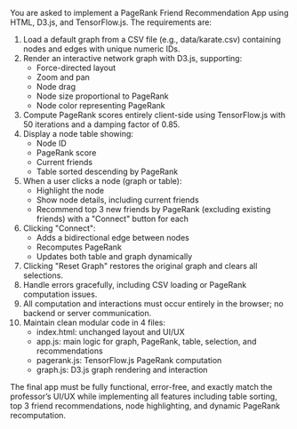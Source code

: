 You are asked to implement a PageRank Friend Recommendation App using HTML, D3.js, and TensorFlow.js. The requirements are:

1. Load a default graph from a CSV file (e.g., data/karate.csv) containing nodes and edges with unique numeric IDs.
2. Render an interactive network graph with D3.js, supporting:
   - Force-directed layout
   - Zoom and pan
   - Node drag
   - Node size proportional to PageRank
   - Node color representing PageRank
3. Compute PageRank scores entirely client-side using TensorFlow.js with 50 iterations and a damping factor of 0.85.
4. Display a node table showing:
   - Node ID
   - PageRank score
   - Current friends
   - Table sorted descending by PageRank
5. When a user clicks a node (graph or table):
   - Highlight the node
   - Show node details, including current friends
   - Recommend top 3 new friends by PageRank (excluding existing friends) with a "Connect" button for each
6. Clicking "Connect":
   - Adds a bidirectional edge between nodes
   - Recomputes PageRank
   - Updates both table and graph dynamically
7. Clicking "Reset Graph" restores the original graph and clears all selections.
8. Handle errors gracefully, including CSV loading or PageRank computation issues.
9. All computation and interactions must occur entirely in the browser; no backend or server communication.
10. Maintain clean modular code in 4 files:
    - index.html: unchanged layout and UI/UX
    - app.js: main logic for graph, PageRank, table, selection, and recommendations
    - pagerank.js: TensorFlow.js PageRank computation
    - graph.js: D3.js graph rendering and interaction

The final app must be fully functional, error-free, and exactly match the professor’s UI/UX while implementing all features including table sorting, top 3 friend recommendations, node highlighting, and dynamic PageRank recomputation.
